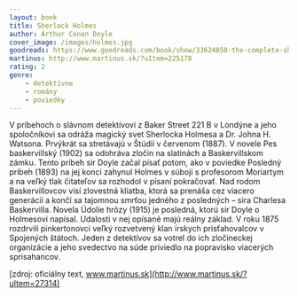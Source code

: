```yaml
---
layout: book
title: Sherlock Holmes
author: Arthur Conan Doyle
cover_image: /images/holmes.jpg
goodreads: https://www.goodreads.com/book/show/33624850-the-complete-sherlock-holmes?from_search=true
martinus: http://www.martinus.sk/?uItem=225178
rating: 2
genre:
    - detektívne
    - romány
    - poviedky
---
```

V príbehoch o slávnom detektívovi z Baker Street 221 B v Londýne a jeho spoločníkovi sa odráža magický svet Sherlocka Holmesa a Dr. Johna H. Watsona. Prvýkrát sa stretávajú v Štúdii v červenom (1887). V novele Pes baskervillský (1902) sa odohráva zločin na slatinách a Baskervillskom zámku. Tento príbeh sir Doyle začal písať potom, ako v poviedke Posledný príbeh (1893) na jej konci zahynul Holmes v súboji s profesorom Moriartym a na veľký tlak čitateľov sa rozhodol v písaní pokračovať. Nad rodom Baskervillovcov visí zlovestná kliatba, ktorá sa prenáša cez viacero generácií a končí sa tajomnou smrťou jedného z posledných – sira Charlesa Baskervilla. Novela Údolie hrôzy (1915) je posledná, ktorú sir Doyle o Holmesovi napísal. Udalosti v nej opísané majú reálny základ. V roku 1875 rozdrvili pinkertonovci veľký rozvetvený klan írskych prisťahovalcov v Spojených štátoch. Jeden z detektívov sa votrel do ich zločineckej organizácie a jeho svedectvo na súde priviedlo na popravisko viacerých sprisahancov. 

[zdroj: oficiálny text, www.martinus.sk](http://www.martinus.sk/?uItem=27314)
